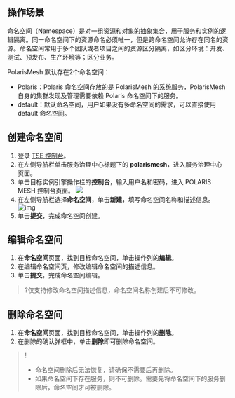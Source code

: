 ## 操作场景

命名空间（Namespace）是对一组资源和对象的抽象集合，用于服务和实例的逻辑隔离。同一命名空间下的资源命名必须唯一，但是跨命名空间允许存在同名的资源。命名空间常用于多个团队或者项目之间的资源区分隔离，如区分环境：开发、测试、预发布、生产环境等；区分业务。

PolarisMesh 默认存在2个命名空间：

- Polaris：Polaris 命名空间存放的是 PolarisMesh 的系统服务，PolarisMesh 自身的集群发现及管理需要依赖 Polaris 命名空间下的服务。
- default：默认命名空间，用户如果没有多命名空间的需求，可以直接使用 default 命名空间。

## 创建命名空间

1. 登录 [TSE 控制台](https://console.cloud.tencent.com/tse)。
2. 在左侧导航栏单击服务治理中心标题下的 **polarismesh**，进入服务治理中心页面。
3. 单击目标实例引擎操作栏的**控制台**，输入用户名和密码，进入 POLARIS MESH 控制台页面。
   ![](https://qcloudimg.tencent-cloud.cn/raw/2b2e6f7cd376f1dd5ba9c440c0fdf3c6.png)
4. 在左侧导航栏选择**命名空间**，单击**新建**，填写命名空间名称和描述信息。
   ![img](https://qcloudimg.tencent-cloud.cn/raw/ce8ebad766378b423e024fa3b969e472.png)
5. 单击**提交**，完成命名空间创建。

## 编辑命名空间



1. 在**命名空间**页面，找到目标命名空间，单击操作列的**编辑**。
2. 在编辑命名空间页，修改编辑命名空间的描述信息。
3. 单击**提交**，完成命名空间编辑。

> ?仅支持修改命名空间描述信息，命名空间名称创建后不可修改。

## 删除命名空间


1. 在**命名空间**页面，找到目标命名空间，单击操作列的**删除**。
2. 在删除的确认弹框中，单击**删除**即可删除命名空间。

>!
>
>- 命名空间删除后无法恢复，请确保不需要后再删除。
>- 如果命名空间下存在服务，则不可删除。需要先将命名空间下的服务删除后，命名空间才可被删除。

